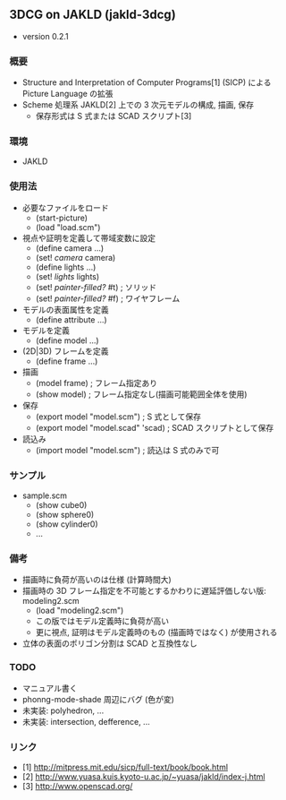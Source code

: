 ## 3DCG on JAKLD (jakld-3dcg)
* version 0.2.1

### 概要
* Structure and Interpretation of Computer Programs[1] (SICP) による Picture Language の拡張
* Scheme 処理系 JAKLD[2] 上での 3 次元モデルの構成, 描画, 保存
    * 保存形式は S 式または SCAD スクリプト[3]

### 環境
* JAKLD

### 使用法
* 必要なファイルをロード
    * (start-picture)
    * (load "load.scm")
* 視点や証明を定義して帯域変数に設定
    * (define camera ...)
    * (set! *camera* camera)
    * (define lights ...)
    * (set! *lights* lights)
    * (set! *painter-filled?* #t) ; ソリッド
    * (set! *painter-filled?* #f) ; ワイヤフレーム
* モデルの表面属性を定義
    * (define attribute ...)
* モデルを定義
    * (define model ...)
* (2D|3D) フレームを定義
    * (define frame ...)
* 描画
    * (model frame) ; フレーム指定あり
    * (show model)  ; フレーム指定なし(描画可能範囲全体を使用)
* 保存
    * (export model "model.scm") ; S 式として保存
    * (export model "model.scad" 'scad) ; SCAD スクリプトとして保存
* 読込み
    * (import model "model.scm") ; 読込は S 式のみで可

### サンプル
* sample.scm
    * (show cube0)
    * (show sphere0)
    * (show cylinder0)
    * ...

### 備考
* 描画時に負荷が高いのは仕様 (計算時間大)
* 描画時の 3D フレーム指定を不可能とするかわりに遅延評価しない版: modeling2.scm
    * (load "modeling2.scm")
    * この版ではモデル定義時に負荷が高い
    * 更に視点, 証明はモデル定義時のもの (描画時ではなく) が使用される
* 立体の表面のポリゴン分割は SCAD と互換性なし

### TODO
* マニュアル書く
* phonng-mode-shade 周辺にバグ (色が変)
* 未実装: polyhedron, ...
* 未実装: intersection, defference, ...

### リンク
* [1] http://mitpress.mit.edu/sicp/full-text/book/book.html
* [2] http://www.yuasa.kuis.kyoto-u.ac.jp/~yuasa/jakld/index-j.html
* [3] http://www.openscad.org/

